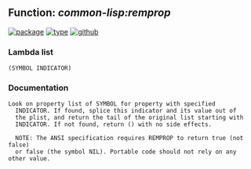 ## Function: ***common-lisp:remprop***
[![package](https://img.shields.io/badge/Package-COMMON--LISP-5f9ea0.svg?style=social&colorA=999999)](../) [![type](https://img.shields.io/badge/Type-Function-5f9ea0.svg?style=social&colorA=999999)](../#function) [![github](https://img.shields.io/badge/GitHub-View_the_source-5f9ea0.svg?style=social&colorA=999999&logo=github)](https://github.com/sbcl/sbcl/blob/master/src/code/symbol.lisp/) 
### Lambda list
```
(SYMBOL INDICATOR)
```
### Documentation
```
Look on property list of SYMBOL for property with specified
  INDICATOR. If found, splice this indicator and its value out of
  the plist, and return the tail of the original list starting with
  INDICATOR. If not found, return () with no side effects.

  NOTE: The ANSI specification requires REMPROP to return true (not false)
  or false (the symbol NIL). Portable code should not rely on any other value.
```
